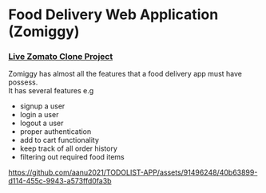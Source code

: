 <h1> Food Delivery Web Application (Zomiggy) </h1> 
<h3> <a href="https://teal-gifted-lemur.cyclic.cloud/" target="_b">Live Zomato Clone Project</a></h3>
<div> Zomiggy has almost all the features that a food delivery app must have possess.</div>
<div>It has several features e.g <div>
      <ul>
        <li> signup a user</li>
        <li> login a user</li>
        <li> logout a user</li>
        <li> proper authentication </li>
        <li> add to cart functionality</li>
        <li> keep track of all order history</li>
        <li> filtering out required food items </li>    
    </ul>
  </div>
</div>  

https://github.com/aanu2021/TODOLIST-APP/assets/91496248/40b63899-d114-455c-9943-a573ffd0fa3b



  
